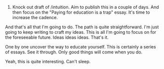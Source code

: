 
1. Knock out draft of /intuition. Aim to publish this in a couple of days. And then focus on the "Paying for education is a trap" essay. It's time to increase the cadence.

And that's all that I'm going to do. The path is quite straightforward. I'm just going to keep writing to craft my ideas. This is all I'm going to focus on for the foreseeable future. Ideas ideas ideas. That's it.

One by one uncover the way to educate yourself. This is certainly a series of essays. See it through. Only good things will come when you do.

Yeah, this is quite interesting. Can't sleep.